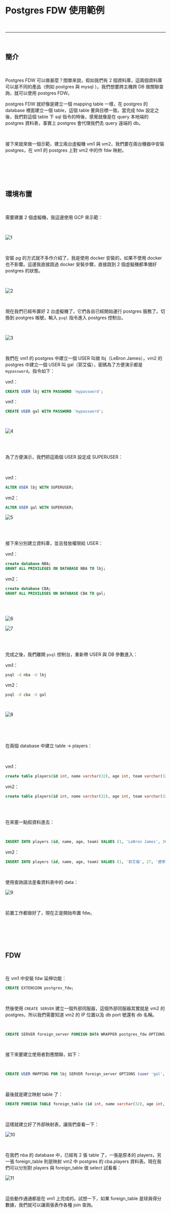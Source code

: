 # Postgres FDW 使用範例

<br>

---

<br>

## 簡介

<br>

Postgres FDW 可以做甚麼？間單來說，假如我們有 2 個資料庫，這兩個資料庫可以是不同的產品（例如 postgres 與 mysql ）。我們想要跨主機跨 DB 做關聯查詢，就可以使用 postgres FDW。

postgres FDW 就好像是建立一個 mapping table 一樣，在 postgres 的 database 裡面建立一個 table，這個 table 要與目標一致。當完成 fdw 設定之後，我們對這個 table 下 sql 指令的時後，感覺就像是在 query 本地端的 postgres 資料表，事實上 postgres 會代理我們去 query 遠端的 db。

<br>

接下來就來做一個示範，建立兩台虛擬機 vm1 與 vm2，我們要在兩台機器中安裝 postgres，在 vm1 的 postgres 上對 vm2 中的作 fdw 映射。

<br>
<br>
<br>
<br>

## 環境布置

<br>

需要建置 2 個虛擬機，我這邊使用 GCP 來示範：

<br>

![1](imgs/1.jpg)

<br>

安裝 pg 的方式就不多作介紹了，我是使用 docker 安裝的，如果不使用 docker 也不影響。這邊我直接跳過 docker 安裝步驟，直接跳到 2 個虛擬機都準備好 postgres 的狀態。

<br>

![2](imgs/2.jpg)

<br>

現在我們已經布置好 2 台虛擬機了，它們各自已經開始運行 postgres 服務了。切換到 postgres 帳號，輸入 `psql` 指令進入 postgres 控制台。 

<br>

![3](imgs/3.jpg)

<br>

我們在 vm1 的 postgres 中建立一個 USER 叫做 lbj（LeBron James），vm2 的 postgres 中建立一個 USER 叫 gal（郭艾倫），密碼為了方便演示都是 `mypassword`。指令如下：

vm1：

```sql
CREATE USER lbj WITH PASSWORD 'mypassword';
```

vm1：

```sql
CREATE USER gal WITH PASSWORD 'mypassword';
```

<br>

![4](imgs/4.jpg)

<br>
<br>

為了方便演示，我們把這兩個 USER 設定成 SUPERUSER：

<br>

vm1：

```sql
ALTER USER lbj WITH SUPERUSER;
```

vm2：

```sql
ALTER USER gal WITH SUPERUSER;
```

![5](imgs/5.jpg)

<br>
<br>

接下來分別建立資料庫，並且發放權限給 USER：

vm1：

```sql
create database NBA;
GRANT ALL PRIVILEGES ON DATABASE NBA TO lbj;
```

vm2：

```sql
create database CBA;
GRANT ALL PRIVILEGES ON DATABASE CBA TO gal;
```

<br>
<br>

![6](imgs/6.jpg)

![7](imgs/7.jpg)

<br>
<br>

完成之後，我們離開 `psql` 控制台，重新帶 USER 與 DB 參數進入：

vm1：

```bash
psql -d nba -U lbj
```

vm2：

```bash
psql -d cba -U gal
```

<br>

![8](imgs/8.jpg)

<br>
<br>
<br>

在兩個 database 中建立 table -> players：

<br>

vm1：
```sql
create table players(id int, name varchar(32), age int, team varchar(32));
```
vm2：
```sql
create table players(id int, name varchar(32), age int, team varchar(32));
```

<br>
<br>

在來塞一點假資料進去：

<br>

```sql
INSERT INTO players (id, name, age, team) VALUES (1, 'LeBron James', 36, 'lakers');
```
vm2：
```sql
INSERT INTO players (id, name, age, team) VALUES (1, '郭艾倫', 27, '遼寧隊');
```

<br>

使用查詢語法差看資料表中的 data：

![9](imgs/9.jpg)

<br>

前置工作都做好了，現在正是開始布置 fdw。

<br>
<br>
<br>
<br>

## FDW

<br>

在 vm1 中安裝 fdw 延伸功能：

```sql
CREATE EXTENSION postgres_fdw;
```

<br>

然後使用 `CREATE SERVER` 建立一個外部伺服器，這個外部伺服器其實就是 vm2 的 postgres，所以我們需要知道 vm2 的 IP 位置以及 db port 號還有 db 名稱。

<br>

```sql
CREATE SERVER foreign_server FOREIGN DATA WRAPPER postgres_fdw OPTIONS (host '10.140.0.3', port '5432', dbname 'cba');
```

<br>

接下來要建立使用者對應關聯，如下：

<br>

```sql
CREATE USER MAPPING FOR lbj SERVER foreign_server OPTIONS (user 'gal', password 'mypassword');
```

<br>

最後就是建立映射 table 了：

```sql
CREATE FOREIGN TABLE foreign_table (id int, name varchar(32), age int, team varchar(32)) SERVER foreign_server OPTIONS (schema_name 'public', table_name 'players');
```

<br>

這樣就建立好了外部映射表，讓我們查看一下：

![10](imgs/10.jpg)

<br>

在我們 nba 的 database 中，已經有 2 張 table 了，一張是原本的 players，另一張 foreign_table 則是映射 vm2 中 postgres 的 cba.players 資料表。現在我們可以分別對 players 與 foreign_table 做 select 試看看：

![11](imgs/11.jpg)

<br>

這些動作通通都是在 vm1 上完成的。試想一下，如果 foreign_table 是球員得分數據，我們就可以讓兩張表作各種 join 查詢。